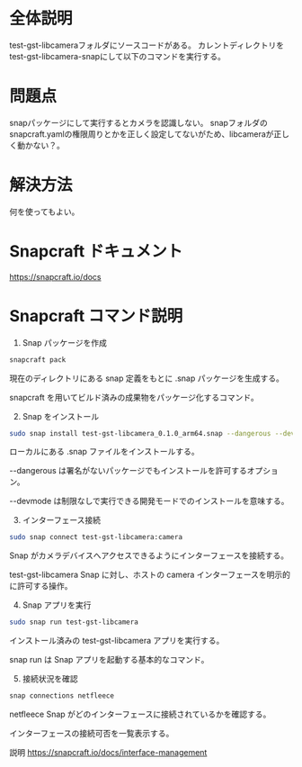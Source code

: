 # 全体説明
test-gst-libcameraフォルダにソースコードがある。
カレントディレクトリをtest-gst-libcamera-snapにして以下のコマンドを実行する。

# 問題点
snapパッケージにして実行するとカメラを認識しない。
snapフォルダのsnapcraft.yamlの権限周りとかを正しく設定してないがため、libcameraが正しく動かない？。



# 解決方法
何を使ってもよい。

# Snapcraft ドキュメント
https://snapcraft.io/docs



# Snapcraft コマンド説明
1. Snap パッケージを作成
```bash
snapcraft pack
```

現在のディレクトリにある snap 定義をもとに .snap パッケージを生成する。

snapcraft を用いてビルド済みの成果物をパッケージ化するコマンド。

2. Snap をインストール
```bash
sudo snap install test-gst-libcamera_0.1.0_arm64.snap --dangerous --devmode
```

ローカルにある .snap ファイルをインストールする。

--dangerous は署名がないパッケージでもインストールを許可するオプション。

--devmode は制限なしで実行できる開発モードでのインストールを意味する。

3. インターフェース接続
```bash
sudo snap connect test-gst-libcamera:camera
```

Snap がカメラデバイスへアクセスできるようにインターフェースを接続する。

test-gst-libcamera Snap に対し、ホストの camera インターフェースを明示的に許可する操作。

4. Snap アプリを実行
```bash
sudo snap run test-gst-libcamera
```

インストール済みの test-gst-libcamera アプリを実行する。

snap run は Snap アプリを起動する基本的なコマンド。

5. 接続状況を確認
```bash
snap connections netfleece
```

netfleece Snap がどのインターフェースに接続されているかを確認する。

インターフェースの接続可否を一覧表示する。

説明
https://snapcraft.io/docs/interface-management